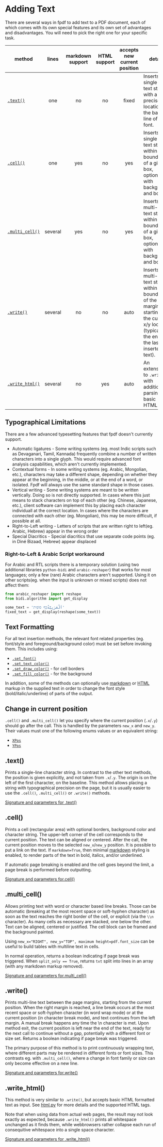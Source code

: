 # Adding Text

There are several ways in fpdf to add text to a PDF document, each of which comes with its own special features and its own set of advantages and disadvantages. You will need to pick the right one for your specific task.

| method | lines | markdown support | HTML support | accepts new current position | details |
| -- | :--: | :--: | :--: | :--: | -- |
| [`.text()`](#text)  | one | no | no | fixed | Inserts a single-line text string with a precise location on the base line of the font.|
| [`.cell()`](#cell)  | one | yes | no | yes | Inserts a single-line text string within the boundaries of a given box, optionally with background and border. |
| [`.multi_cell()`](#multi_cell) | several | yes | no | yes | Inserts a multi-line text string within the boundaries of a given box, optionally with background and border. |
| [`.write()`](#write) | several | no | no | auto | Inserts a multi-line text string within the boundaries of the page margins, starting at the current x/y location (typically the end of the last inserted text). |
| [`.write_html()`](#write_html) | several | no | yes | auto |  An extension to `.write()`, with additional parsing of basic HTML tags.

## Typographical Limitations

There are a few advanced typesetting features that fpdf doesn't currently support.

* Automatic ligatures - Some writing systems (eg. most Indic scripts such as Devaganari, Tamil, Kannada) frequently combine a number of written characters into a single glyph. This would require advanced font analysis capabilities, which aren't currently implemented.
* Contextual forms - In some writing systems (eg. Arabic, Mongolian, etc.), characters may take a different shape, depending on whether they appear at the beginning, in the middle, or at the end of a word, or isolated. Fpdf will always use the same standard shape in those cases.
* Vertical writing - Some writing systems are meant to be written vertically. Doing so is not directly supported. In cases where this just means to stack characters on top of each other (eg. Chinese, Japanese, etc.), client software can implement this by placing each character individuall at the correct location. In cases where the characters are connected with each other (eg. Mongolian), this may be more difficult, if possible at all.
* Right-to-Left writing - Letters of scripts that are written right to left(eg. Arabic, Hebrew) appear in the wrong order
* Special Diacritics - Special diacritics that use separate code points (eg. in Diné Bizaad, Hebrew) appear displaced

### Right-to-Left & Arabic Script workaround
For Arabic and RTL scripts there is a temporary solution (using two additional libraries `python-bidi` and `arabic-reshaper`) that works for most languages; only a few (rare) Arabic characters aren't supported. Using it on other scripts(eg. when the input is unknown or mixed scripts) does not affect them:
```python
from arabic_reshaper import reshape
from bidi.algorithm import get_display

some_text = 'اَلْعَرَبِيَّةُכַּף סוֹפִית'
fixed_text = get_display(reshape(some_text))
```

## Text Formatting
For all text insertion methods, the relevant font related properties (eg. font/style and foreground/background color) must be set before invoking them. This includes using:

* [`.set_font()`](fpdf/fpdf.html#fpdf.fpdf.FPDF.set_font)
* [`.set_text_color()`](fpdf/fpdf.html#fpdf.fpdf.FPDF.set_text_color)
* [`.set_draw_color()`](fpdf/fpdf.html#fpdf.fpdf.FPDF.set_draw_color) - for cell borders
* [`.set_fill_color()`](fpdf/fpdf.html#fpdf.fpdf.FPDF.set_fill_color) - for the background

In addition, some of the methods can optionally use [markdown](TextStyling.html#markdowntrue) or [HTML](HTML.html) markup in the supplied text in order to change the font style (bold/italic/underline) of parts of the output.

## Change in current position
`.cell()` and `.multi_cell()` let you specify where the current position (`.x`/`.y`) should go after the call.
This is handled by the parameters `new_x` and `new_y`.
Their values must one of the following enums values or an equivalent string:

* [`XPos`](https://pyfpdf.github.io/fpdf2/fpdf/enums.html#fpdf.enums.XPos)
* [`YPos`](https://pyfpdf.github.io/fpdf2/fpdf/enums.html#fpdf.enums.YPos)

## .text()
Prints a single-line character string. In contrast to the other text methods,
the position is given explicitly, and not taken from `.x`/`.y`. The origin is
on the left of the first character, on the baseline. This method allows placing
a string with typographical precision on the page, but it is usually easier to
use the `.cell()`, `.multi_cell()` or `.write()` methods.

[Signature and parameters for .text()](https://pyfpdf.github.io/fpdf2/fpdf/fpdf.html#fpdf.fpdf.FPDF.text)

## .cell()
Prints a cell (rectangular area) with optional borders, background color and
character string. The upper-left corner of the cell corresponds to the current
position. The text can be aligned or centered. After the call, the current
position moves to the selected `new_x`/`new_y` position. It is possible to put a link on the text.
If `markdown=True`, then minimal [markdown](TextStyling.html#markdowntrue)
styling is enabled, to render parts of the text in bold, italics, and/or
underlined.

If automatic page breaking is enabled and the cell goes beyond the limit, a
page break is performed before outputting.

[Signature and parameters for.cell()](https://pyfpdf.github.io/fpdf2/fpdf/fpdf.html#fpdf.fpdf.FPDF.cell)

## .multi_cell()
Allows printing text with word or character based line breaks. Those can be automatic
(breaking at the most recent space or soft-hyphen character) as soon as the text
reaches the right border of the cell, or explicit (via the `\\n` character).
As many cells as necessary are stacked, one below the other.
Text can be aligned, centered or justified. The cell block can be framed and
the background painted.

Using `new_x="RIGHT", new_y="TOP", maximum height=pdf.font_size` can be
useful to build tables with multiline text in cells.

In normal operation, returns a boolean indicating if page break was triggered.
When `split_only == True`, returns `txt` split into lines in an array (with any markdown markup removed).

[Signature and parameters for.multi_cell()](https://pyfpdf.github.io/fpdf2/fpdf/fpdf.html#fpdf.fpdf.FPDF.multi_cell)

## .write()
Prints multi-line text between the page margins, starting from the current position.
When the right margin is reached, a line break occurs at the most recent
space or soft-hyphen character (in word wrap mode) or at the current position (in
character break mode), and text continues from the left margin.
A manual break happens any time the \\n character is met.
Upon method exit, the current position is left near the end of the text, ready for
the next call to continue without a gap, potentially with a different font or size set.
Returns a boolean indicating if page break was triggered.

The primary purpose of this method is to print continuously wrapping text, where different parts may be rendered in different fonts or font sizes. This contrasts eg. with `.multi_cell()`, where a change in font family or size can only become effective on a new line.

[Signature and parameters for.write()](https://pyfpdf.github.io/fpdf2/fpdf/fpdf.html#fpdf.fpdf.FPDF.write)


## .write_html()
This method is very similar to `.write()`, but accepts basic HTML formatted text as input. See [html.py](HTML.html) for more details and the supported HTML tags.

Note that when using data from actual web pages, the result may not look exactly as expected, because `.write_html()` prints all whitespace unchanged as it finds them, while webbrowsers rather collapse each run of consequitive whitespace into a single space character.

[Signature and parameters for .write_html()](https://pyfpdf.github.io/fpdf2/fpdf/fpdf.html#fpdf.fpdf.FPDF.write_html)
